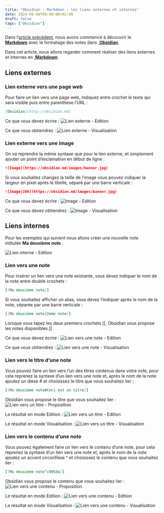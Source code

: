 ```yaml
---
title: "Obsidian - Markdown : les liens externes et internes"
date: 2024-06-08T08:00:00+02:00
draft: false
tags: ["Obsidian"]
---
```


Dans l’[article précédent](/posts/obsidian-markdown-premiere-partie), nous avons commencé à découvrir le <a target="_blank" href="https://fr.wikipedia.org/wiki/Markdown"> **Markdown**</a> avec le formatage des notes dans <a target="_blank" href="https://obsidian.md/"> **Obsidian**</a>.

Dans cet article, nous allons regarder comment réaliser des liens externes et internes en <a target="_blank" href="https://fr.wikipedia.org/wiki/Markdown"> **Markdown**</a>.

## Liens externes

### Lien externe vers une page web

Pour faire un lien vers une page web, indiquez entre crochet le texte qui sera visible puis entre parenthèse l’URL : 
```md 
[Obsidian](http://obsidian.md)
```

Ce que vous devez écrire :
![Lien externe - Edition](/images/Pasted_image_20230722204313.jpg#center)

Ce que vous obtiendrez : 
![Lien externe - Visualisation](/images/Pasted_image_20230722204318.jpg#center)


### Lien externe vers une image

On va reprendre la même syntaxe que pour le lien externe, et simplement ajouter un point d’exclamation en début de ligne : 
```md 
![Image](https://obsidian.md/images/banner.jpg)
```

Si vous souhaitez changez la taille de l’image vous pouvez indiquer la largeur en pixel après le libellé, séparé par une barre verticale :  
```md
![Image|200](https://obsidian.md/images/banner.jpg)
```

Ce que vous devez écrire :
![Image - Edition](/images/Pasted_image_20230722204334.jpg#center)

Ce que vous devez obtiendrez :
![Image - Visualisation](/images/Pasted_image_20230722204338.jpg#center)


## Liens internes

Pour les exemples qui suivent nous allons créer une nouvelle note intitulée **Ma deuxième note** :

![Lien interne - Edition](/images/Pasted_image_20230722204348.jpg#center)


### Lien vers une note

Pour insérer un lien vers une note existante, vous devez indiquer le nom de la note entre double crochets : 
```md 
[[Ma deuxième note]]  
```

Si vous souhaitez afficher un alias, vous devez l’indiquer après le nom de la note, séparée par une barre verticale : 
```md 
[[Ma deuxième note|2eme note]]
```

Lorsque vous tapez les deux premiers crochets [[, Obsidian vous propose les notes disponibles.]]

Ce que vous devez écrire : 
![Lien vers une note - Edition](/images/Pasted_image_20230722204402.jpg#center)

Ce que vous obtiendrez :
![Lien vers une note - Visualisation](/images/Pasted_image_20230722204411.jpg#center)

### Lien vers le titre d’une note

Vous pouvez faire un lien vers l’un des titres contenus dans votre note, pour cela reprenez la syntaxe d’un lien vers une note et, après le nom de la note ajoutez un dièse # et choisissez le titre que vous souhaitez lier : 
```md
[[Ma deuxième note#Ceci est un titre]]
```

Obsidian vous propose le titre que vous souhaitez lier : 
![Lien vers un titre - Proposition](/images/Pasted_image_20230722204431.jpg#center)

Le résultat en mode Edition :
![Lien vers un titre - Edition](/images/Pasted_image_20230722204436.jpg#center)

Le résultat en mode Visualisation :
![Lien vers un titre - Visualisation](/images/Pasted_image_20230722204441.jpg#center)

### Lien vers le contenu d’une note

Vous pouvez également faire un lien vers le contenu d’une note, pour cela reprenez la syntaxe d’un lien vers une note et, après le nom de la note ajoutez un accent circonflexe ^ et choisissez le contenu que vous souhaitez lier : 
```md
[[Ma deuxième note^c095da]]
```
Obsidian vous propose le contenu que vous souhaitez lier : 
![Lien vers une contenu - Proposition](/images/Pasted_image_20230722204450.jpg#center)

Le résultat en mode Edition :
![Lien vers une contenu - Edition](/images/Pasted_image_20230722204455.jpg#center)

Le résultat en mode Visualisation :
![Lien vers une contenu - Visualisation](/images/Pasted_image_20230722204459.jpg#center)


